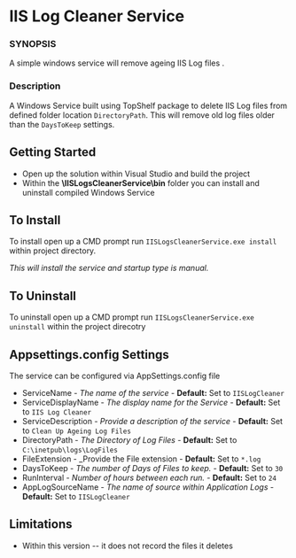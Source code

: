 # IIS Log Cleaner Service
 
### SYNOPSIS

A simple windows service will remove ageing IIS Log files . 

### Description
A Windows Service built using TopShelf package to delete IIS Log files from defined folder location `DirectoryPath`. 
This will remove old log files older than the `DaysToKeep` settings. 

## Getting Started

* Open up the solution within Visual Studio and build the project
* Within the **\IISLogsCleanerService\bin** folder you can install and uninstall compiled Windows Service

## To Install 
To install open up a CMD prompt run `IISLogsCleanerService.exe install` within project directory. 

_This will install the service and startup type is manual._

## To Uninstall
To uninstall open up a CMD prompt run `IISLogsCleanerService.exe uninstall` within the project direcotry

## Appsettings.config Settings

The service can be configured via AppSettings.config file 

* ServiceName - _The name of the service_  - **Default:** Set to `IISLogCleaner`
* ServiceDisplayName - _The display name for the Service_ - **Default:** Set to `IIS Log Cleaner`
* ServiceDescription - _Provide a description of the service_ - **Default:** Set to `Clean Up Ageing Log Files`
* DirectoryPath - _The Directory of Log Files_ - **Default:** Set to `C:\inetpub\logs\LogFiles`
* FileExtension - _Provide the File extension - **Default:** Set to `*.log` 
* DaysToKeep - _The number of Days of Files to keep._ - **Default:** Set to `30`
* RunInterval - _Number of hours between each run._ - **Default:** Set to `24`
* AppLogSourceName - _The name of source within Application Logs_ - **Default:** Set to `IISLogCleaner`

## Limitations
- Within this version
-- it does not record the files it deletes

